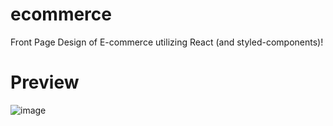 # ecommerce
Front Page Design of E-commerce utilizing React (and styled-components)!

# Preview
![image](https://user-images.githubusercontent.com/79334348/187094881-0a523c38-ef10-4f6b-a3f6-c214d743656c.png)
